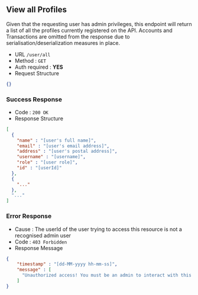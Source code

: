 ## View all Profiles

Given that the requesting user has admin privileges, this endpoint will return a list of 
all the profiles currently registered on the API. Accounts and Transactions are omitted from the response
due to serialisation/deserialization measures in place.

* URL `/user/all`
* Method : `GET`
* Auth required : **YES**
* Request Structure
```json
{}
```

### Success Response

* Code : `200 OK`
* Response Structure

```json
[
  {
    "name" : "[user's full name]",
    "email" : "[user's email address]",
    "address" : "[user's postal address]",
    "username" : "[username]",
    "role" : "[user role]",
    "id" : "[userId]"
  },
  {
    "..."
  }, 
  "..."
]
```

### Error Response

* Cause : The userId of the user trying to access this resource is not a recognised admin user
* Code : `403 Forbidden`
* Response Message
```json
{
    "timestamp" : "[dd-MM-yyyy hh-mm-ss]",
    "message" : [
      "Unauthorized access! You must be an admin to interact with this resource"
    ]
}
```